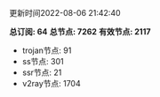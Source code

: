 更新时间2022-08-06 21:42:40

**总订阅: 64**
**总节点: 7262**
**有效节点: 2117**
- trojan节点: 91
- ss节点: 301
- ssr节点: 21
- v2ray节点: 1704
